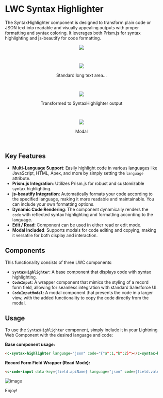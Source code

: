 # LWC Syntax Highlighter

The SyntaxHighlighter component is designed to transform plain code or JSON text into readable and visually appealing outputs with proper formatting and syntax coloring. It leverages both Prism.js for syntax highlighting and js-beautify for code formatting.

<p align="center">
  <img src="https://github.com/user-attachments/assets/dd6630a8-4697-4e33-8ab4-c5d33fcf24c3">
</p>
</br>
<p align="center">
  <img src="https://github.com/user-attachments/assets/92e79fd3-4317-4097-b412-d3144e0c2e1f">
</p>
<p align="center">Standard long text area...</p>
</br>
<p align="center">
  <img src="https://github.com/user-attachments/assets/ef2feb1a-6775-499f-9e5c-79643bc25e1a">
</p>
<p align="center">Transformed to SyntaxHighlighter output</p>
</br>
<p align="center">
  <img src="https://github.com/user-attachments/assets/4606d03d-c204-4a5b-93a6-5c4cefa7ec40">
</p>
<p align="center">Modal</p>
</br>

## Key Features

- **Multi-Language Support**: Easily highlight code in various languages like JavaScript, HTML, Apex, and more by simply setting the `language` attribute.
- **Prism.js Integration**: Utilizes Prism.js for robust and customizable syntax highlighting.
- **js-beautify Integration**: Automatically formats your code according to the specified language, making it more readable and maintainable. You can include your own formatting options.
- **Dynamic Code Rendering**: The component dynamically renders the `code` with reflected syntax highlighting and formatting according to the language.
- **Edit / Read**: Component can be used in either read or edit mode.
- **Modal Included**: Supports modals for code editing and copying, making it versatile for both display and interaction.

## Components

This functionality consists of three LWC components:

- **`SyntaxHighlighter`**: A base component that displays code with syntax highlighting.
- **`CodeInput`**: A wrapper component that mimics the styling of a record form field, allowing for seamless integration with standard Salesforce UI.
- **`CodeInputModal`**: A modal component that presents the code in a larger view, with the added functionality to copy the code directly from the modal.

## Usage

To use the `SyntaxHighlighter` component, simply include it in your Lightning Web Component with the desired language and code:

**Base component usage:**
```html
<c-syntax-highlighter language="json" code="{"a":1,"b":2}"></c-syntax-highlighter>
```
**Record Form Field Wrapper (Read Mode):**
```html
<c-code-input data-key={field.apiName} language="json" code={field.value} label={label} read-only={readOnly} field-name={field.apiName}
```
![image](https://github.com/user-attachments/assets/c383a078-91b3-42b0-9a00-a908bf89cce9)

Enjoy!
